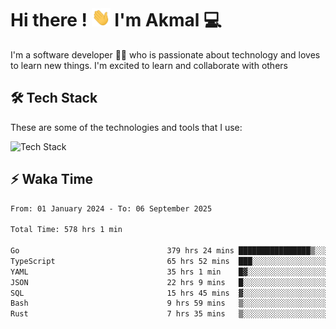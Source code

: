# Hi there ! <img src="https://github.com/ABSphreak/ABSphreak/blob/master/gifs/Hi.gif" width="30"> I'm Akmal  💻

I'm a software developer 👨‍💻 who is passionate about technology and loves to learn new things. I'm excited to learn and collaborate with others

## 🛠️ Tech Stack

These are some of the technologies and tools that I use:

![Tech Stack](https://skillicons.dev/icons?i=typescript,nodejs,javascript,express,nest,sequelize,go,rabbitmq,python,solidity,react,vue,next,nuxtjs,webpack,vite,tailwindcss,bootstrap,css,scss,html,vercel,firebase,heroku,netlify,docker,postgresql,mongodb,redis,mysql,graphql,git,github,gitlab,vscode,figma,postman,pytorch,tensorflow,bash)

## ⚡ Waka Time
<!--START_SECTION:waka-->

```txt
From: 01 January 2024 - To: 06 September 2025

Total Time: 578 hrs 1 min

Go                                 379 hrs 24 mins ████████████████▒░░░░░░░░   65.64 %
TypeScript                         65 hrs 52 mins  ███░░░░░░░░░░░░░░░░░░░░░░   11.40 %
YAML                               35 hrs 1 min    █▓░░░░░░░░░░░░░░░░░░░░░░░   06.06 %
JSON                               22 hrs 9 mins   █░░░░░░░░░░░░░░░░░░░░░░░░   03.83 %
SQL                                15 hrs 45 mins  ▓░░░░░░░░░░░░░░░░░░░░░░░░   02.73 %
Bash                               9 hrs 59 mins   ▒░░░░░░░░░░░░░░░░░░░░░░░░   01.73 %
Rust                               7 hrs 35 mins   ▒░░░░░░░░░░░░░░░░░░░░░░░░   01.31 %
```

<!--END_SECTION:waka-->


